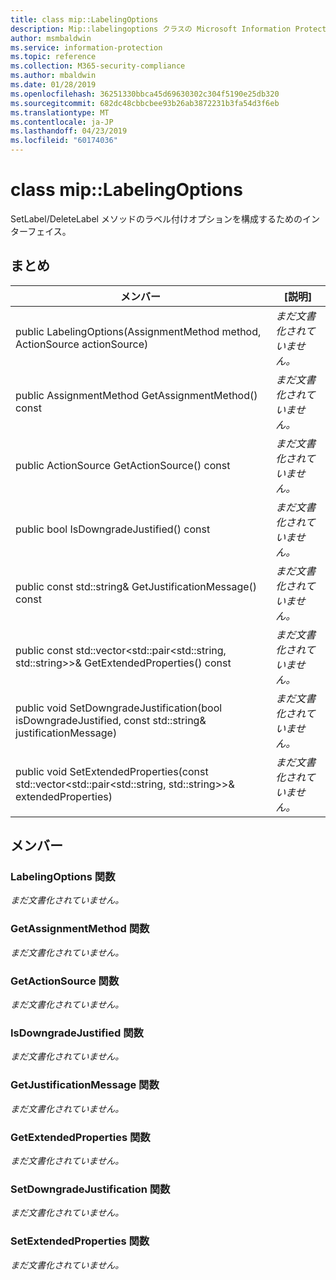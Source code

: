 ```yaml
---
title: class mip::LabelingOptions
description: Mip::labelingoptions クラスの Microsoft Information Protection (MIP) SDK について説明します。
author: msmbaldwin
ms.service: information-protection
ms.topic: reference
ms.collection: M365-security-compliance
ms.author: mbaldwin
ms.date: 01/28/2019
ms.openlocfilehash: 36251330bbca45d69630302c304f5190e25db320
ms.sourcegitcommit: 682dc48cbbcbee93b26ab3872231b3fa54d3f6eb
ms.translationtype: MT
ms.contentlocale: ja-JP
ms.lasthandoff: 04/23/2019
ms.locfileid: "60174036"
---
```

# <a name="class-miplabelingoptions"></a>class mip::LabelingOptions 
SetLabel/DeleteLabel メソッドのラベル付けオプションを構成するためのインターフェイス。
  
## <a name="summary"></a>まとめ
 メンバー                        | [説明]                                
--------------------------------|---------------------------------------------
public LabelingOptions(AssignmentMethod method, ActionSource actionSource)  | _まだ文書化されていません。_
public AssignmentMethod GetAssignmentMethod() const  | _まだ文書化されていません。_
public ActionSource GetActionSource() const  | _まだ文書化されていません。_
public bool IsDowngradeJustified() const  | _まだ文書化されていません。_
public const std::string& GetJustificationMessage() const  | _まだ文書化されていません。_
public const std::vector\<std::pair\<std::string, std::string\>\>& GetExtendedProperties() const  | _まだ文書化されていません。_
public void SetDowngradeJustification(bool isDowngradeJustified, const std::string& justificationMessage)  | _まだ文書化されていません。_
public void SetExtendedProperties(const std::vector\<std::pair\<std::string, std::string\>\>& extendedProperties)  | _まだ文書化されていません。_
  
## <a name="members"></a>メンバー
  
### <a name="labelingoptions-function"></a>LabelingOptions 関数
_まだ文書化されていません。_

  
### <a name="getassignmentmethod-function"></a>GetAssignmentMethod 関数
_まだ文書化されていません。_

  
### <a name="getactionsource-function"></a>GetActionSource 関数
_まだ文書化されていません。_

  
### <a name="isdowngradejustified-function"></a>IsDowngradeJustified 関数
_まだ文書化されていません。_

  
### <a name="getjustificationmessage-function"></a>GetJustificationMessage 関数
_まだ文書化されていません。_

  
### <a name="getextendedproperties-function"></a>GetExtendedProperties 関数
_まだ文書化されていません。_

  
### <a name="setdowngradejustification-function"></a>SetDowngradeJustification 関数
_まだ文書化されていません。_

  
### <a name="setextendedproperties-function"></a>SetExtendedProperties 関数
_まだ文書化されていません。_
